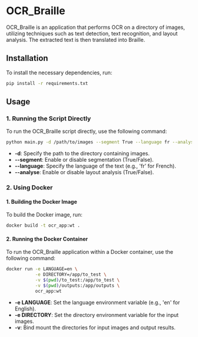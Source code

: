 
# OCR_Braille

OCR_Braille is an application that performs OCR on a directory of images, utilizing techniques such as text detection, text recognition, and layout analysis. The extracted text is then translated into Braille.

## Installation

To install the necessary dependencies, run:

```bash
pip install -r requirements.txt
```

## Usage

### 1. Running the Script Directly

To run the OCR_Braille script directly, use the following command:

```bash
python main.py -d /path/to/images --segment True --language fr --analyse False
```

- **-d**: Specify the path to the directory containing images.
- **--segment**: Enable or disable segmentation (True/False).
- **--language**: Specify the language of the text (e.g., 'fr' for French).
- **--analyse**: Enable or disable layout analysis (True/False).

### 2. Using Docker

#### 1. Building the Docker Image

To build the Docker image, run:

```bash
docker build -t ocr_app:wt .
```

#### 2. Running the Docker Container

To run the OCR_Braille application within a Docker container, use the following command:

```bash
docker run -e LANGUAGE=en \
           -e DIRECTORY=/app/to_test \
           -v $(pwd)/to_test:/app/to_test \
           -v $(pwd)/outputs:/app/outputs \
           ocr_app:wt
```

- **-e LANGUAGE**: Set the language environment variable (e.g., 'en' for English).
- **-e DIRECTORY**: Set the directory environment variable for the input images.
- **-v**: Bind mount the directories for input images and output results.
```

